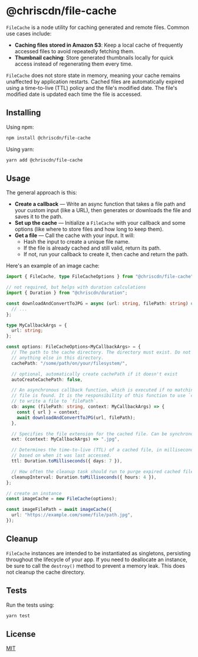 # @chriscdn/file-cache

`FileCache` is a node utility for caching generated and remote files. Common use cases include:

- **Caching files stored in Amazon S3**: Keep a local cache of frequently accessed files to avoid repeatedly fetching them.
- **Thumbnail caching**: Store generated thumbnails locally for quick access instead of regenerating them every time.

`FileCache` does not store state in memory, meaning your cache remains unaffected by application restarts. Cached files are automatically expired using a time-to-live (TTL) policy and the file's modified date. The file's modified date is updated each time the file is accessed.

## Installing

Using npm:

```bash
npm install @chriscdn/file-cache
```

Using yarn:

```bash
yarn add @chriscdn/file-cache
```

## Usage

The general approach is this:

- **Create a callback** — Write an async function that takes a file path and your custom input (like a URL), then generates or downloads the file and saves it to the path.
- **Set up the cache** — Initialize a `FileCache` with your callback and some options (like where to store files and how long to keep them).
- **Get a file** — Call the cache with your input. It will:
  - Hash the input to create a unique file name.
  - If the file is already cached and still valid, return its path.
  - If not, run your callback to create it, then cache and return the path.

Here's an example of an image cache:

```ts
import { FileCache, type FileCacheOptions } from "@chriscdn/file-cache";

// not required, but helps with duration calculations
import { Duration } from "@chriscdn/duration";

const downloadAndConvertToJPG = async (url: string, filePath: string) => {
  // ...
};

type MyCallbackArgs = {
  url: string;
};

const options: FileCacheOptions<MyCallbackArgs> = {
  // The path to the cache directory. The directory must exist. Do not store
  // anything else in this directory.
  cachePath: "/some/path/on/your/filesystem/",

  // optional, automatically create cachePath if it doesn't exist
  autoCreateCachePath: false,

  // An asynchronous callback function, which is executed if no matching cached
  // file is found. It is the responsibility of this function to use `context`
  // to write a file to `filePath`.
  cb: async (filePath: string, context: MyCallbackArgs) => {
    const { url } = context;
    await downloadAndConvertToJPG(url, filePath);
  },

  // Specifies the file extension for the cached file. Can be synchronous or asynchronous.
  ext: (context: MyCallbackArgs) => ".jpg",

  // Determines the time-to-live (TTL) of a cached file, in milliseconds,
  // based on when it was last accessed.
  ttl: Duration.toMilliseconds({ days: 7 }),

  // How often the cleanup task should run to purge expired cached files, in milliseconds.
  cleanupInterval: Duration.toMilliseconds({ hours: 4 }),
};

// create an instance
const imageCache = new FileCache(options);

const imageFilePath = await imageCache({
  url: "https://example.com/some/file/path.jpg",
});
```

## Cleanup

`FileCache` instances are intended to be instantiated as singletons, persisting throughout the lifecycle of your app. If you need to deallocate an instance, be sure to call the `destroy()` method to prevent a memory leak.
This does not cleanup the cache directory.

## Tests

Run the tests using:

```bash
yarn test
```

## License

[MIT](LICENSE)
